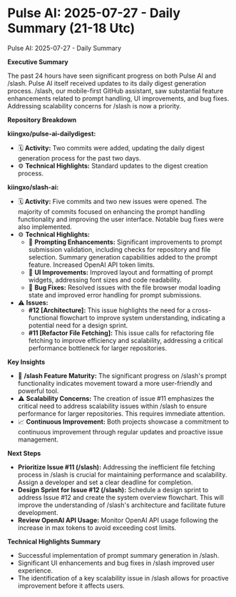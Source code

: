 # Pulse AI: 2025-07-27 - Daily Summary (21-18 Utc)

Pulse AI: 2025-07-27 - Daily Summary

**Executive Summary** 

The past 24 hours have seen significant progress on both Pulse AI and /slash.  Pulse AI itself received updates to its daily digest generation process.  /slash, our mobile-first GitHub assistant, saw substantial feature enhancements related to prompt handling, UI improvements, and bug fixes.  Addressing scalability concerns for /slash is now a priority.

**Repository Breakdown**

**kiingxo/pulse-ai-dailydigest:**

* 🗓️ **Activity:** Two commits were added, updating the daily digest generation process for the past two days.
* ⚙️ **Technical Highlights:**  Standard updates to the digest creation process.


**kiingxo/slash-ai:**

* 🗓️ **Activity:** Five commits and two new issues were opened.  The majority of commits focused on enhancing the prompt handling functionality and improving the user interface.  Notable bug fixes were also implemented.
* ⚙️ **Technical Highlights:**
    * 🚀 **Prompting Enhancements:** Significant improvements to prompt submission validation, including checks for repository and file selection.  Summary generation capabilities added to the prompt feature.  Increased OpenAI API token limits.
    * 💅 **UI Improvements:**  Improved layout and formatting of prompt widgets, addressing font sizes and code readability.
    * 🐛 **Bug Fixes:** Resolved issues with the file browser modal loading state and improved error handling for prompt submissions.
* ⚠️ **Issues:**
    * **#12 [Architecture]:** This issue highlights the need for a cross-functional flowchart to improve system understanding, indicating a potential need for a design sprint.
    * **#11 [Refactor File Fetching]:**  This issue calls for refactoring file fetching to improve efficiency and scalability, addressing a critical performance bottleneck for larger repositories.


**Key Insights**

* 🚀 **/slash Feature Maturity:**  The significant progress on /slash's prompt functionality indicates movement toward a more user-friendly and powerful tool.
* ⚠️ **Scalability Concerns:** The creation of issue #11 emphasizes the critical need to address scalability issues within /slash to ensure performance for larger repositories. This requires immediate attention.
* 📈 **Continuous Improvement:**  Both projects showcase a commitment to continuous improvement through regular updates and proactive issue management.


**Next Steps**

* **Prioritize Issue #11 (/slash):**  Addressing the inefficient file fetching process in /slash is crucial for maintaining performance and scalability.  Assign a developer and set a clear deadline for completion.
* **Design Sprint for Issue #12 (/slash):** Schedule a design sprint to address Issue #12 and create the system overview flowchart.  This will improve the understanding of /slash's architecture and facilitate future development.
* **Review OpenAI API Usage:**  Monitor OpenAI API usage following the increase in max tokens to avoid exceeding cost limits.

**Technical Highlights Summary**

* Successful implementation of prompt summary generation in /slash.
* Significant UI enhancements and bug fixes in /slash improved user experience.
* The identification of a key scalability issue in /slash allows for proactive improvement before it affects users.

